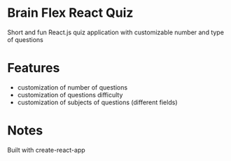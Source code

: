 # Brain Flex React Quiz

Short and fun React.js quiz application with customizable number and type of questions

# Features

- customization of number of questions
- customization of questions difficulty
- customization of subjects of questions (different fields)

# Notes

Built with create-react-app
